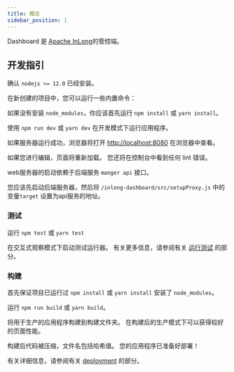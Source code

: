 ```yaml
---
title: 概览
sidebar_position: 1
---
```


Dashboard 是 [Apache InLong](https://github.com/apache/inlong)的管控端。

## 开发指引

确认 `nodejs >= 12.0` 已经安装。

在新创建的项目中，您可以运行一些内置命令：

如果没有安装 `node_modules`，你应该首先运行 `npm install` 或 `yarn install`。

使用 `npm run dev` 或 `yarn dev` 在开发模式下运行应用程序。

如果服务器运行成功，浏览器将打开 [http://localhost:8080](http://localhost:8080) 在浏览器中查看。

如果您进行编辑，页面将重新加载。
您还将在控制台中看到任何 lint 错误。

web服务器的启动依赖于后端服务 `manger api` 接口。

您应该先启动后端服务器，然后将 `/inlong-dashboard/src/setupProxy.js` 中的变量`target` 设置为api服务的地址。

### 测试

运行 `npm test` 或 `yarn test`

在交互式观察模式下启动测试运行器。
有关更多信息，请参阅有关 [运行测试](https://create-react-app.dev/docs/running-tests/) 的部分。

### 构建

首先保证项目已运行过 `npm install` 或 `yarn install` 安装了 `node_modules`。

运行 `npm run build` 或 `yarn build`。

将用于生产的应用程序构建到构建文件夹。
在构建后的生产模式下可以获得较好的页面性能。

构建后代码被压缩，文件名包括哈希值。
您的应用程序已准备好部署！

有关详细信息，请参阅有关 [deployment](https://create-react-app.dev/docs/deployment/) 的部分。

